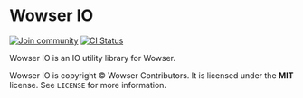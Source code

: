 # Wowser IO

[![Join community](https://img.shields.io/badge/discord-join_community-blue.svg?style=flat)](https://discord.com/invite/DeVVKVg)
[![CI Status](https://github.com/wowserhq/io/actions/workflows/ci.yml/badge.svg)](https://github.com/wowserhq/io/actions/workflows/ci.yml)

Wowser IO is an IO utility library for Wowser.

Wowser IO is copyright © Wowser Contributors. It is licensed under the **MIT** license. See
`LICENSE` for more information.
